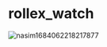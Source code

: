 # rollex_watch
<img src="https://i.ibb.co/xfgWgbV/nasim1684062218217877.png" alt="nasim1684062218217877" border="0">
